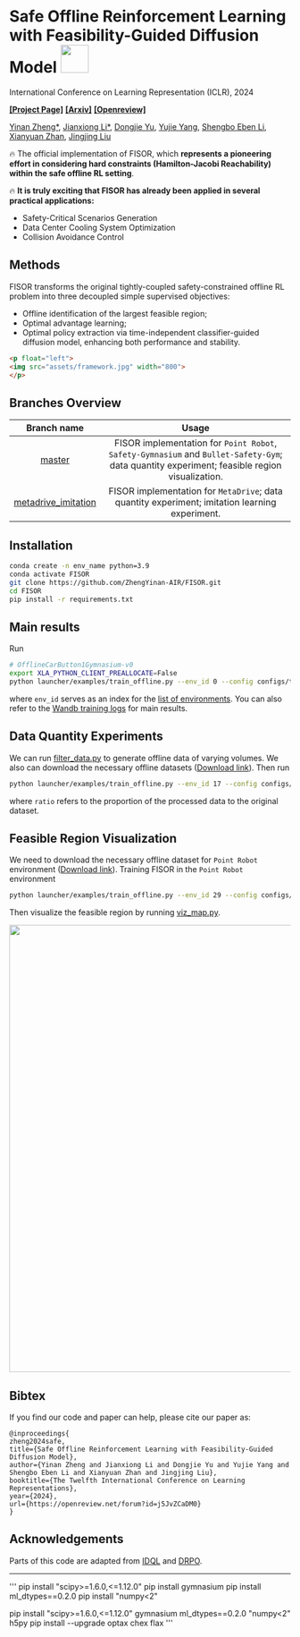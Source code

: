 # Safe Offline Reinforcement Learning with Feasibility-Guided Diffusion Model <img src="assets/icon.png" width="50">

International Conference on Learning Representation (ICLR), 2024

[**[Project Page]**](https://zhengyinan-air.github.io/FISOR/) [**[Arxiv]**](https://arxiv.org/pdf/2401.10700.pdf) [**[Openreview]**](https://openreview.net/forum?id=j5JvZCaDM0)

[Yinan Zheng*](https://scholar.google.com/citations?user=mHXjEbQAAAAJ&hl=zh-CN&authuser=1), [Jianxiong Li*](https://facebear-ljx.github.io/), [Dongjie Yu](https://manutdmoon.github.io/), [Yujie Yang](https://yangyujie-jack.github.io/), [Shengbo Eben Li](https://scholar.google.com/citations?user=Dxiw1K8AAAAJ&hl=zh-CN), [Xianyuan Zhan](https://zhanzxy5.github.io/zhanxianyuan/), [Jingjing Liu](https://air.tsinghua.edu.cn/en/info/1046/1194.htm)

🔥 The official implementation of FISOR, which **represents a pioneering effort in considering hard constraints (Hamilton-Jacobi Reachability) within the safe offline RL setting**.

🔥 **It is truly exciting that FISOR has already been applied in several practical applications:**

- Safety-Critical Scenarios Generation
- Data Center Cooling System Optimization
- Collision Avoidance Control

## Methods

FISOR transforms the original tightly-coupled safety-constrained offline RL problem into
three decoupled simple supervised objectives:

- Offline identification of the largest feasible region;
- Optimal advantage learning;
- Optimal policy extraction via time-independent classifier-guided diffusion model, enhancing both performance and stability.


```html
<p float="left">
<img src="assets/framework.jpg" width="800">
</p>
```

## Branches Overview

| Branch name  | Usage  |
|:---: |:---: |
| [master](https://github.com/ZhengYinan-AIR/FISOR)  | FISOR implementation for ``Point Robot``, ``Safety-Gymnasium`` and ``Bullet-Safety-Gym``; data quantity experiment; feasible region visualization. |
| [metadrive_imitation](https://github.com/ZhengYinan-AIR/FISOR/tree/metadrive_imitation)  | FISOR implementation for ``MetaDrive``; data quantity experiment; imitation learning experiment.  |

## Installation

``` Bash
conda create -n env_name python=3.9
conda activate FISOR
git clone https://github.com/ZhengYinan-AIR/FISOR.git
cd FISOR
pip install -r requirements.txt
```

## Main results

Run

``` Bash
# OfflineCarButton1Gymnasium-v0
export XLA_PYTHON_CLIENT_PREALLOCATE=False
python launcher/examples/train_offline.py --env_id 0 --config configs/train_config.py:fisor
```

where ``env_id`` serves as an index for the [list of environments](https://github.com/ZhengYinan-AIR/FISOR/blob/master/env/env_list.py). You can also refer to the [Wandb training logs](https://wandb.ai/zhengyinan-air/iclr2024-mainresult?nw=nwuserzhengyinanair) for main results.

## Data Quantity Experiments

We can run [filter_data.py](https://github.com/ZhengYinan-AIR/FISOR/blob/master/filter_data.py) to generate offline data of varying volumes. We also can download the necessary offline datasets ([Download link](https://cloud.tsinghua.edu.cn/d/591cf8fd6d8649a89df4/)). Then run

``` Bash
python launcher/examples/train_offline.py --env_id 17 --config configs/train_config.py:fisor --ratio 0.1
```

where ``ratio`` refers to the proportion of the processed data to the original dataset.

## Feasible Region Visualization

We need to download the necessary offline dataset for ``Point Robot`` environment ([Download link](https://cloud.tsinghua.edu.cn/d/162d6fe92bde43e28676/)). Training FISOR in the ``Point Robot`` environment

``` Bash
python launcher/examples/train_offline.py --env_id 29 --config configs/train_config.py:fisor
```

Then visualize the feasible region by running [viz_map.py](https://github.com/ZhengYinan-AIR/FISOR/blob/master/launcher/viz/viz_map.py).
<p float="left">
<img src="assets/viz_map.png" width="800">
</p>

## Bibtex

If you find our code and paper can help, please cite our paper as:

```
@inproceedings{
zheng2024safe,
title={Safe Offline Reinforcement Learning with Feasibility-Guided Diffusion Model},
author={Yinan Zheng and Jianxiong Li and Dongjie Yu and Yujie Yang and Shengbo Eben Li and Xianyuan Zhan and Jingjing Liu},
booktitle={The Twelfth International Conference on Learning Representations},
year={2024},
url={https://openreview.net/forum?id=j5JvZCaDM0}
}
```

## Acknowledgements

Parts of this code are adapted from [IDQL](https://github.com/philippe-eecs/IDQL) and [DRPO](https://github.com/ManUtdMoon/Distributional-Reachability-Policy-Optimization).

---

'''
pip install "scipy>=1.6.0,<=1.12.0"
pip install gymnasium
pip install ml_dtypes==0.2.0
pip install "numpy<2"

pip install "scipy>=1.6.0,<=1.12.0" gymnasium ml_dtypes==0.2.0 "numpy<2" h5py
pip install --upgrade optax chex flax
'''

